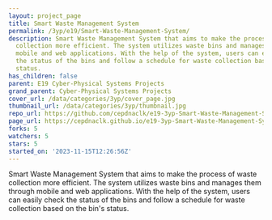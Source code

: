 ```yaml
---
layout: project_page
title: Smart Waste Management System
permalink: /3yp/e19/Smart-Waste-Management-System/
description: Smart Waste Management System that aims to make the process of waste
  collection more efficient. The system utilizes waste bins and manages them through
  mobile and web applications. With the help of the system, users can easily check
  the status of the bins and follow a schedule for waste collection based on the bin's
  status.
has_children: false
parent: E19 Cyber-Physical Systems Projects
grand_parent: Cyber-Physical Systems Projects
cover_url: /data/categories/3yp/cover_page.jpg
thumbnail_url: /data/categories/3yp/thumbnail.jpg
repo_url: https://github.com/cepdnaclk/e19-3yp-Smart-Waste-Management-System
page_url: https://cepdnaclk.github.io/e19-3yp-Smart-Waste-Management-System
forks: 5
watchers: 5
stars: 5
started_on: '2023-11-15T12:26:56Z'
---
```


Smart Waste Management System that aims to make the process of waste collection more efficient. The system utilizes waste bins and manages them through mobile and web applications. With the help of the system, users can easily check the status of the bins and follow a schedule for waste collection based on the bin's status.
